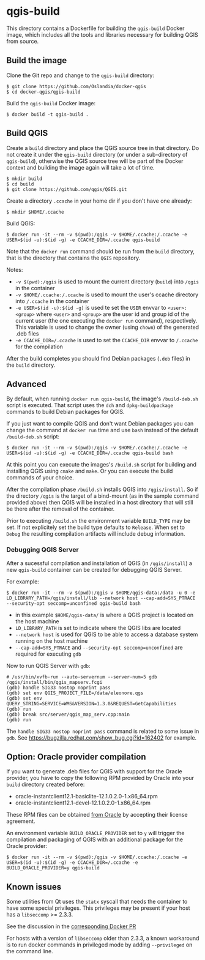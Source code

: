 # qgis-build

This directory contains a Dockerfile for building the `qgis-build` Docker image, which includes all
the tools and libraries necessary for building QGIS from source.

## Build the image

Clone the Git repo and change to the `qgis-build` directory:

```shell
$ git clone https://github.com/Oslandia/docker-qgis
$ cd docker-qgis/qgis-build
```

Build the `qgis-build` Docker image:

```shell
$ docker build -t qgis-build .
```

## Build QGIS

Create a `build` directory and place the QGIS source tree in that directory. Do not create it under
the `qgis-build` directory (or under a sub-directory of `qgis-build`), otherwise the QGIS source
tree will be part of the Docker context and building the image again will take a lot of time.

```shell
$ mkdir build
$ cd build
$ git clone https://github.com/qgis/QGIS.git
```

Create a directory `.ccache` in your home dir if you don't have one already:

```shell
$ mkdir $HOME/.ccache
```

Build QGIS:

```shell
$ docker run -it --rm -v $(pwd):/qgis -v $HOME/.ccache:/.ccache -e USER=$(id -u):$(id -g) -e CCACHE_DIR=/.ccache qgis-build
```

Note that the `docker run` command should be run from the `build` directory, that is the directory
that contains the `QGIS` repository.

Notes:

* `-v $(pwd):/qgis` is used to mount the current directory (`build`) into `/qgis` in the container
* `-v $HOME/.ccache:/.ccache` is used to mount the user's ccache directory into `/.ccache` in the container
* `-e USER=$(id -u):$(id -g)` is used te set the `USER` envvar to `<user>:<group>` where `<user>` and `<group>` are the user id and group id of the current user (the one executing the `docker run` command), respectively. This variable is used to change the owner (using `chown`) of the generated .deb files
* `-e CCACHE_DIR=/.ccache` is used to set the `CCACHE_DIR` envvar to `/.ccache` for the compilation

After the build completes you should find Debian packages (`.deb` files) in the `build` directory.

## Advanced

By default, when running `docker run qgis-build`, the image's `/build-deb.sh` script is executed.
That script uses the `dch` and `dpkg-buildpackage` commands to build Debian packages for QGIS.

If you just want to compile QGIS and don't want Debian packages you can change the command at
`docker run` time and use `bash` instead of the default `/build-deb.sh` script:

```shell
$ docker run -it --rm -v $(pwd):/qgis -v $HOME/.ccache:/.ccache -e USER=$(id -u):$(id -g) -e CCACHE_DIR=/.ccache qgis-build bash
```

At this point you can execute the images's `/build.sh` script for building and installing QGIS using
`cmake` and `make`. Or you can execute the build commands of your choice.

After the compilation phase `/build.sh` installs QGIS into `/qgis/install`. So if the directory
`/qgis` is the target of a bind-mount (as in the sample command provided above) then QGIS will be
installed in a host directory that will still be there after the removal of the container.

Prior to executing `/build.sh` the environment variable `BUILD_TYPE` may be set. If not explicitely
set the build type defaults to `Release`. When set to `Debug` the resulting compilation artifacts
will include debug information.

### Debugging QGIS Server

After a sucessful compilation and installation of QGIS (in `/qgis/install`) a new `qgis-build`
container can be created for debugging QGIS Server.

For example:

```shell
$ docker run -it --rm -v $(pwd):/qgis v $HOME/qgis-data:/data -u 0 -e LD_LIBRARY_PATH=/qgis/install/lib --network host --cap-add=SYS_PTRACE --security-opt seccomp=unconfined qgis-build bash
```

* in this example `$HOME/qgis-data/` is where a QGIS project is located on the host machine
* `LD_LIBRARY_PATH` is set to indicate where the QGIS libs are located
* `--network host` is used for QGIS to be able to access a database system running on the host machine
* `--cap-add=SYS_PTRACE` and `--security-opt seccomp=unconfined` are required for executing `gdb`

Now to run QGIS Server with `gdb`:

```shell
# /usr/bin/xvfb-run --auto-servernum --server-num=5 gdb /qgis/install/bin/qgis_mapserv.fcgi
(gdb) handle SIG33 nostop noprint pass
(gdb) set env QGIS_PROJECT_FILE=/data/eleonore.qgs
(gdb) set env QUERY_STRING=SERVICE=WMS&VERSION=1.3.0&REQUEST=GetCapabilities
(gdb) run
(gdb) break src/server/qgis_map_serv.cpp:main
(gdb) run
```

The `handle SIG33 nostop noprint pass` command is related to some issue in `gdb`. See https://bugzilla.redhat.com/show_bug.cgi?id=162402 for example.

## Option: Oracle provider compilation

If you want to generate .deb files for QGIS with support for the Oracle provider, you have to copy the following RPM provided by Oracle into
your `build` directory created before:
- oracle-instantclient12.1-basiclite-12.1.0.2.0-1.x86_64.rpm
- oracle-instantclient12.1-devel-12.1.0.2.0-1.x86_64.rpm

These RPM files can be obtained [from Oracle](https://www.oracle.com/technetwork/database/database-technologies/instant-client/downloads/index.html) by accepting their license agreement.

An environment variable `BUILD_ORACLE_PROVIDER` set to `y` will trigger the compilation and packaging of QGIS with an additional package for the Oracle provider:
```shell
$ docker run -it --rm -v $(pwd):/qgis -v $HOME/.ccache:/.ccache -e USER=$(id -u):$(id -g) -e CCACHE_DIR=/.ccache -e BUILD_ORACLE_PROVIDER=y qgis-build
```

## Known issues

Some utilities from Qt uses the `statx` syscall that needs the container to have some special privileges. This privileges may be present if your host has a `libseccomp` >= 2.3.3.

See the discussion in the [corresponding Docker PR](https://github.com/moby/moby/pull/36417)

For hosts with a version of `libseccomp` older than 2.3.3, a known workaround is to run docker commands in privileged mode by adding `--privileged` on the command line.

